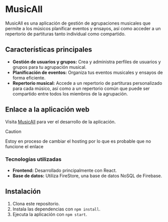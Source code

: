 # MusicAll

MusicAll es una aplicación de gestión de agrupaciones musicales que permite a los músicos planificar eventos y ensayos, así como acceder a un repertorio de partituras tanto individual como compartido.

## Características principales

- **Gestión de usuarios y grupos:** Crea y administra perfiles de usuarios y grupos para tu agrupación musical.
- **Planificación de eventos:** Organiza tus eventos musicales y ensayos de forma eficiente.
- **Repertorio musical:** Accede a un repertorio de partituras personalizado para cada músico, así como a un repertorio común que puede ser compartido entre todos los miembros de la agrupación.


## Enlace a la aplicación web

Visita [MusicAll](https://musicall-dam.web.app/) para ver el desarrollo de la aplicación.
>[!CAUTION]
Estoy en proceso de cambiar el hosting por lo que es probable que no funcione el enlace

### Tecnologías utilizadas

- **Frontend:** Desarrollado principalmente con React.
- **Base de datos:** Utiliza FireStore, una base de datos NoSQL de Firebase.

## Instalación

1. Clona este repositorio.
2. Instala las dependencias con `npm install`.
3. Ejecuta la aplicación con `npm start`.

